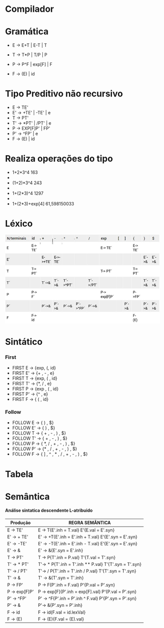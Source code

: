 # Compilador

# Gramática 
* E -> E+T | E-T | T

* T -> T*P | T/P | P

* P -> P^F | exp[F] | F

* F -> (E) | id

# Tipo Preditivo não recursivo
* E  -> TE'
* E' -> +TE' | -TE' | e
* T  -> PT'
* T' -> *PT' | /PT' | e
* P  -> EXP[F]P' | FP'
* P' -> ^FP' | e
* F  -> (E) | id

# Realiza operações do tipo

* 1+2*3^4  			  163
* 
* (1+2)*3^4 			243
* 
* 1+(2*3)^4 			1297
* 
* 1+(2*3)+exp[4]  61,598150033


# Léxico

!["tabela"](./tabela_parsing.jpg)


# Sintático

### First 

* FIRST E -> {exp, (, id}
* FIRST E' -> {+ , - , e}
* FIRST T -> {exp, ( , id}
* FIRST T' -> {*, / , e} 
* FIRST P -> {exp , ( , id}
* FIRST P' -> {^ , e}
* FIRST F -> { ( , id}

### Follow 

* FOLLOW E -> { ) , $}
* FOLLOW E' ->  { ) , $}
* FOLLOW T -> { + , - , ) , $}
* FOLLOW T' -> { + , - , ) , $}
* FOLLOW P -> { *, / , + , - , ) , $}
* FOLLOW P' -> {* , / , + , - , ) , $}
* FOLLOW F -> { ] , ^ , * , / , + , - , ) , $}

# Tabela


# Semântica

#### Análise sintatica descendente L-atribuido


| Produção  | REGRA SEMÂNTICA   |
| ------- | -------- |
| E -> TE'   | E -> T{E'.inh = T.val} E'{E.val = E'.syn}   |
| E' -> + TE'   | E' -> +T{E'.inh = E'.inh + T.val} E'{E'.syn = E'.syn} |
| E' -> -TE'|E' -> -T{E'.inh = E'.inh - T.val} E'{E'.syn = E'.syn}   |
| E' -> &| E' -> &{E'.syn = E'.inh} |
| T -> PT'| T -> P{T'.inh = P.val} T'{T.val = T'.syn} |
| T' -> * PT' | T'-> * P{T'.inh = T'.inh ** P.val} T'{T'.syn = T'.syn} |
| T' -> / PT' | T'-> / P{T'.inh = T'.inh / P.val} T'{T'.syn = T'.syn} |
| T' -> &| T' -> &{T'.syn = T'.inh} |
| P -> FP' | P -> F{P'.inh = F.val} P'{P.val = P'.syn}|
| P -> exp[F]P'| P -> exp[F]{P'.inh = exp[F].val} P'{P.val = P'.syn}|
| P' -> ^FP'| P' -> ^F{P'.inh = P'.inh ^ F.val} P'{P'.syn = P'.syn}|
| P' -> &| P'-> &{P'.syn = P'.inh} |
| F -> id| F -> id{F.val = id.lexVal} |
| F -> (E) | F -> (E){F.val = (E).val}|
